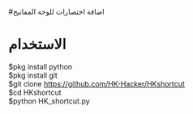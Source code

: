 #ﺍﺿﺎﻓﺔ ﺍﺧﺘﺼﺎﺭﺍﺕ ﻟﻠﻮﺣﺔ ﺍﻟﻤﻔﺎﺗﻴﺢ

# ﺍﻻﺳﺘﺨﺪﺍﻡ
$pkg install python<br>
$pkg install git<br>
$git clone https://github.com/HK-Hacker/HKshortcut<br>
$cd HKshortcut<br>
$python HK_shortcut.py


